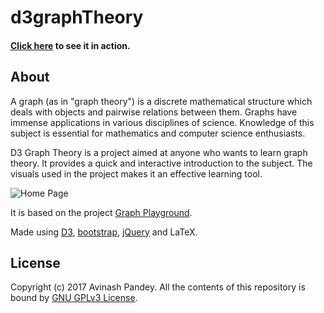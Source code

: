 # d3graphTheory

#### <a href="https://mrpandey.github.io/d3graphTheory/" target="_blank">Click here</a> to see it in action.

## About

A graph (as in "graph theory") is a discrete mathematical structure which deals with objects and pairwise relations between them. Graphs have immense applications in various disciplines of science. Knowledge of this subject is essential for mathematics and computer science enthusiasts.

D3 Graph Theory is a project aimed at anyone who wants to learn graph theory. It provides a quick and interactive introduction to the subject. The visuals used in the project makes it an effective learning tool.

![Home Page](https://ds055uzetaobb.cloudfront.net/uploads/A8m6jPwka4-d3home.png)

It is based on the project [Graph Playground](https://mrpandey.github.io/graphPlayground/).

Made using [D3](https://d3js.org), [bootstrap](http://getbootstrap.com/), [jQuery](https://jquery.com/) and LaTeX.

## License

Copyright (c) 2017 Avinash Pandey.
All the contents of this repository is bound by [GNU GPLv3 License](https://github.com/mrpandey/d3graphTheory/blob/master/LICENSE).
